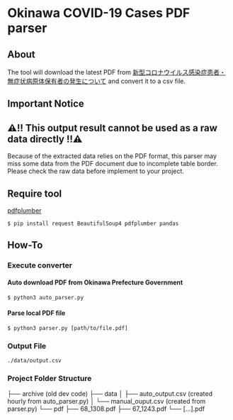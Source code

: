 # Okinawa COVID-19 Cases PDF parser

## About
The tool will download the latest PDF from [新型コロナウイルス感染症患者・無症状病原体保有者の発生について](https://www.pref.okinawa.lg.jp/site/hoken/chiikihoken/kekkaku/press/20200214_covid19_pr1.html) and convert it to a csv file.

## Important Notice
## ⚠️‼️ This output result cannot be used as a raw data directly ‼️⚠️
Because of the extracted data relies on the PDF format, this parser may miss some data from the PDF document due to incomplete table border.
Please check the raw data before implement to your project.

## Require tool
[pdfplumber](https://github.com/jsvine/pdfplumber)

```
$ pip install request BeautifulSoup4 pdfplumber pandas
```

## How-To

### Execute converter

#### Auto download PDF from Okinawa Prefecture Government
```
$ python3 auto_parser.py
```

#### Parse local PDF file
```
$ python3 parser.py [path/to/file.pdf]
```

### Output File
```
./data/output.csv
```

### Project Folder Structure
├── archive (old dev code)
├── data
│   ├── auto_output.csv (created hourly from auto_parser.py)
│   └── manual_ouput.csv (created from parser.py)
└── pdf
    ├── 68_1308.pdf
    ├── 67_1243.pdf
    └── [...].pdf

